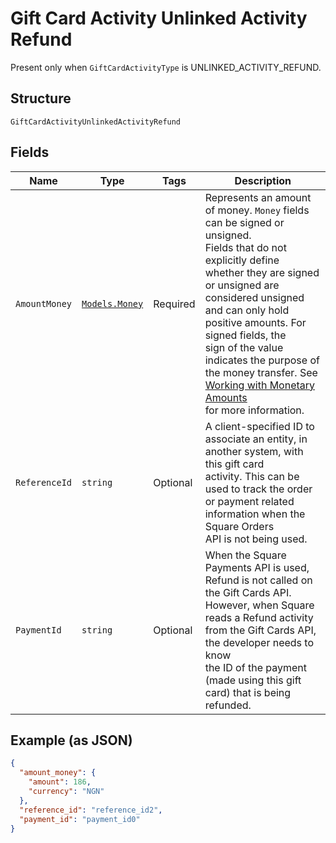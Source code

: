 
# Gift Card Activity Unlinked Activity Refund

Present only when `GiftCardActivityType` is UNLINKED_ACTIVITY_REFUND.

## Structure

`GiftCardActivityUnlinkedActivityRefund`

## Fields

| Name | Type | Tags | Description |
|  --- | --- | --- | --- |
| `AmountMoney` | [`Models.Money`](/doc/models/money.md) | Required | Represents an amount of money. `Money` fields can be signed or unsigned.<br>Fields that do not explicitly define whether they are signed or unsigned are<br>considered unsigned and can only hold positive amounts. For signed fields, the<br>sign of the value indicates the purpose of the money transfer. See<br>[Working with Monetary Amounts](https://developer.squareup.com/docs/build-basics/working-with-monetary-amounts)<br>for more information. |
| `ReferenceId` | `string` | Optional | A client-specified ID to associate an entity, in another system, with this gift card<br>activity. This can be used to track the order or payment related information when the Square Orders<br>API is not being used. |
| `PaymentId` | `string` | Optional | When the Square Payments API is used, Refund is not called on the Gift Cards API.<br>However, when Square reads a Refund activity from the Gift Cards API, the developer needs to know<br>the ID of the payment (made using this gift card) that is being refunded. |

## Example (as JSON)

```json
{
  "amount_money": {
    "amount": 186,
    "currency": "NGN"
  },
  "reference_id": "reference_id2",
  "payment_id": "payment_id0"
}
```

